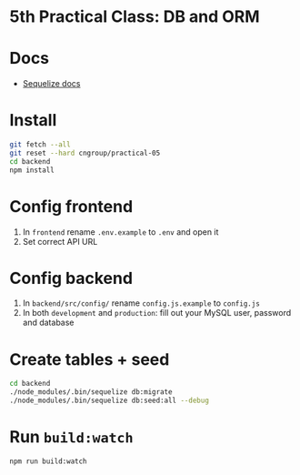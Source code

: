 # 5th Practical Class: DB and ORM

# Docs

- [Sequelize docs](http://docs.sequelizejs.com/)

# Install
```bash
git fetch --all
git reset --hard cngroup/practical-05
cd backend
npm install
```

# Config frontend
1. In `frontend` rename `.env.example` to `.env` and open it
2. Set correct API URL

# Config backend
1. In `backend/src/config/` rename `config.js.example` to `config.js`
2. In both `development` and `production`: fill out your MySQL user, password and database

# Create tables + seed
```bash
cd backend
./node_modules/.bin/sequelize db:migrate
./node_modules/.bin/sequelize db:seed:all --debug
```

# Run `build:watch`
```bash
npm run build:watch
```
